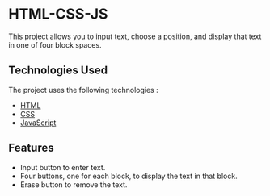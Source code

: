 
# HTML-CSS-JS

This project allows you to input text, choose a position, and display that text in one of four block spaces.

## Technologies Used

The project uses the following technologies : 

- [HTML](https://developer.mozilla.org/en-US/docs/Web/HTML)
- [CSS](https://developer.mozilla.org/en-US/docs/Web/CSS)
- [JavaScript](https://developer.mozilla.org/en-US/docs/Web/JavaScript)

## Features
- Input button to enter text.
- Four buttons, one for each block, to display the text in that block.
- Erase button to remove the text.